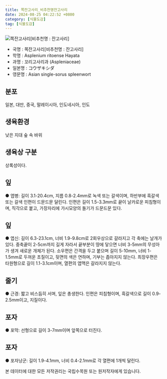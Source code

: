 ```yaml
---
title: 쪽잔고사리_비추천명잔고사리
date: 2024-08-25 04:22:52 +0800
category: [식물도감]
tag: [식물도감]
---
```




![쪽잔고사리[비추천명 : 잔고사리]](/fileUpload/plants/basic/Aspleniaceae/Asplenium/4196/1_th2.JPG)
- 국명 : 쪽잔고사리[비추천명 : 잔고사리]
- 학명 : Asplenium ritoense Hayata
- 과명 : 꼬리고사리과 (Aspleniaceae)
- 일본명 : コウザキシダ
- 영문명 : Asian single-sorus spleenwort


## 분포
일본, 대만, 중국, 말레이시아, 인도네시아, 인도 
## 생육환경
낮은 지대 숲 속 바위 
## 생육상 구분
상록성이다. 
## 잎
● 엽병: 길이 3.1-20.4cm, 지름 0.8-2.4mm로 녹색 또는 갈색이며, 하반부에 흑갈색 또는 갈색 인편이 드문드문 달린다. 인편은 길이 1.5-3.3mm로 끝이 날카로운 피침형이며, 직각으로 붙고, 가장자리에 가시모양의 돌기가 드문드문 있다. 
## 잎
● 엽신: 길이 6.3-23.1cm, 너비 1.9-9.8cm로 2회우상으로 갈라지고 각 축에는 날개가 있다. 중축끝이 2-5cm까지 길게 자라서 끝부분이 땅에 닿으면 너비 3-5mm의 무성아가 생겨 새로운 개체가 된다. 소우편은 간격을 두고 붙으며 길이 5-10mm, 너비 1-1.5mm로 두꺼운 초질이고, 뒷면의 색은 연하며, 기부는 좁아지지 않는다. 최장우편은 타원형으로 길이 1.1-3.1cm이며, 열편의 엽맥은 갈라지지 않는다. 
## 줄기
● 근경: 짧고 비스듬히 서며, 잎은 총생한다. 인편은 피침형이며, 흑갈색으로 길이 0.9-2.5mm이고, 지질이다. 
## 포자
● 포막: 선형으로 길이 3-7mm이며 앞쪽으로 터진다. 
## 포자
● 포자낭군: 길이 1.9-4.1mm, 너비 0.4-2.1mm로 각 열편에 1개씩 달린다. 






본 데이터에 대한 모든 저작권리는 국립수목원 또는 원저작자에게 있습니다.
